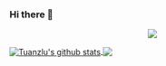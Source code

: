### Hi there 👋

<!--
**Tuanzlu/Tuanzlu** is a ✨ _special_ ✨ repository because its `README.md` (this file) appears on your GitHub profile.

Here are some ideas to get you started:

- 🔭 I’m currently working on ...
- 🌱 I’m currently learning ...
- 👯 I’m looking to collaborate on ...
- 🤔 I’m looking for help with ...
- 💬 Ask me about ...
- 📫 How to reach me: ...
- 😄 Pronouns: ...
- ⚡ Fun fact: ...
-->

<p align="center"> 
  <img src="https://profile-counter.glitch.me/Tuanzlu/count.svg" />
</p>

<a href="https://github.com/jindongwang">
  <img align="center" src="https://github-readme-stats-teal.vercel.app/api?username=Tuanzlu&show_icons=truet&include_all_commits=True&hide=contribs" alt="Tuanzlu's github stats" />
</a>

<a href="https://github.com/jindongwang">
  <!-- Change the `github-readme-stats.anuraghazra1.vercel.app` to `github-readme-stats.vercel.app`  -->
  <img align="center" src="https://github-readme-stats-teal.vercel.app/api/top-langs/?username=Tuanzlu&layout=compact" />
</a>

